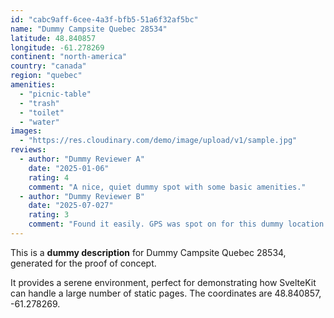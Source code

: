 ```yaml
---
id: "cabc9aff-6cee-4a3f-bfb5-51a6f32af5bc"
name: "Dummy Campsite Quebec 28534"
latitude: 48.840857
longitude: -61.278269
continent: "north-america"
country: "canada"
region: "quebec"
amenities:
  - "picnic-table"
  - "trash"
  - "toilet"
  - "water"
images:
  - "https://res.cloudinary.com/demo/image/upload/v1/sample.jpg"
reviews:
  - author: "Dummy Reviewer A"
    date: "2025-01-06"
    rating: 4
    comment: "A nice, quiet dummy spot with some basic amenities."
  - author: "Dummy Reviewer B"
    date: "2025-07-027"
    rating: 3
    comment: "Found it easily. GPS was spot on for this dummy location."
---
```


This is a **dummy description** for Dummy Campsite Quebec 28534, generated for the proof of concept.

It provides a serene environment, perfect for demonstrating how SvelteKit can handle a large number of static pages. The coordinates are 48.840857, -61.278269.
